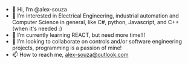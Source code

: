 - 👋 Hi, I’m @aIex-souza
- 👀 I’m interested in Electrical Engineering, industrial automation and Computer Science in general, like C#, python, Javascript, and C++ (when it's needed :)
- 🌱 I’m currently learning REACT, but need more time!!!
- 💞️ I’m looking to collaborate on controls and/or software engineering projects, programming is a passion of mine!
- 📫 How to reach me, alex-souza@outlook.com

<!---
aIex-souza/aIex-souza is a ✨ special ✨ repository because its `README.md` (this file) appears on your GitHub profile.
You can click the Preview link to take a look at your changes.
--->
